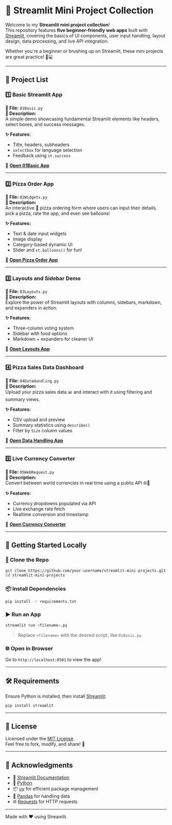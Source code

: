 
# 🌟 Streamlit Mini Project Collection

Welcome to my **Streamlit mini project collection**!  
This repository features **five beginner-friendly web apps** built with [Streamlit](https://streamlit.io), covering the basics of UI components, user input handling, layout design, data processing, and live API integration.  

Whether you're a beginner or brushing up on Streamlit, these mini projects are great practice! 🧠💻

---

## 📁 Project List

### 1️⃣ Basic Streamlit App  
**📄 File:** `01Basic.py`  
**📝 Description:**  
A simple demo showcasing fundamental Streamlit elements like headers, select boxes, and success messages.

**✨ Features:**
- Title, headers, subheaders
- `selectbox` for language selection
- Feedback using `st.success`

🔗 **[Open 01Basic App](https://01basic.streamlit.app/)**

---

### 2️⃣ Pizza Order App  
**📄 File:** `02Widgets.py`  
**📝 Description:**  
An interactive 🍕 pizza ordering form where users can input their details, pick a pizza, rate the app, and even see balloons!

**✨ Features:**
- Text & date input widgets
- Image display
- Category-based dynamic UI
- Slider and `st.balloons()` for fun!

🔗 **[Open Pizza Order App](https://02widgets.streamlit.app/)**

---

### 3️⃣ Layouts and Sidebar Demo  
**📄 File:** `03Layouts.py`  
**📝 Description:**  
Explore the power of Streamlit layouts with columns, sidebars, markdown, and expanders in action.

**✨ Features:**
- Three-column voting system
- Sidebar with food options
- Markdown + expanders for cleaner UI

🔗 **[Open Layouts App](https://03layouts.streamlit.app/)**

---

### 4️⃣ Pizza Sales Data Dashboard  
**📄 File:** `04DataHandling.py`  
**📝 Description:**  
Upload your pizza sales data 📊 and interact with it using filtering and summary views.

**✨ Features:**
- CSV upload and preview
- Summary statistics using `describe()`
- Filter by `Size` column values

🔗 **[Open Data Handling App](https://04datahandling.streamlit.app/)**

---

### 5️⃣ Live Currency Converter  
**📄 File:** `05WebRequest.py`  
**📝 Description:**  
Convert between world currencies in real time using a public API 🌐💸

**✨ Features:**
- Currency dropdowns populated via API
- Live exchange rate fetch
- Realtime conversion and timestamp

🔗 **[Open Currency Converter](https://05webrequest.streamlit.app/)**

---

## 🚀 Getting Started Locally

### 🧾 Clone the Repo
```bash
git clone https://github.com/your-username/streamlit-mini-projects.git
cd streamlit-mini-projects
```

### 📦 Install Dependencies
```bash
pip install -r requirements.txt
```

### ▶️ Run an App
```bash
streamlit run <filename>.py
```
> Replace `<filename>` with the desired script, like `01Basic.py`.

### 🌐 Open in Browser  
Go to `http://localhost:8501` to view the app!

---

## 🛠️ Requirements

Ensure Python is installed, then install [Streamlit](https://streamlit.io):

```bash
pip install streamlit
```

---

## 📜 License

Licensed under the [MIT License](LICENSE).  
Feel free to fork, modify, and share! 🚀

---

## 🙌 Acknowledgments

- 📘 [Streamlit Documentation](https://docs.streamlit.io/)
- 🐍 [Python](https://www.python.org/)
- 📦 [uv](https://docs.astral.sh/uv/) for efficient package management
- 🧮 [Pandas](https://pandas.pydata.org/) for handling data
- 🌐 [Requests](https://docs.python-requests.org/en/latest/) for HTTP requests

---

Made with ❤️ using Streamlit.
